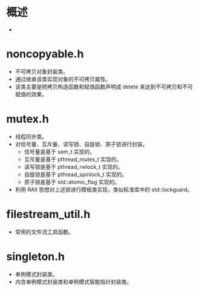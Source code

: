 # 概述

- 



# noncopyable.h

- 不可拷贝对象封装类。
- 通过继承该类实现对象的不可拷贝属性。
- 该类主要是把拷贝构造函数和赋值函数声明成 delete 来达到不可拷贝和不可赋值的效果。


# mutex.h

- 线程同步类。
- 对信号量、互斥量、读写锁、自旋锁、原子锁进行封装。
	- 信号量是基于 sem_t 实现的。
	- 互斥量是基于 pthread_mutex_t 实现的。
	- 读写锁是基于 pthread_rwlock_t 实现的。
	- 自旋锁是基于 pthread_spinlock_t 实现的。
	- 原子锁是基于 std::atomic_flag 实现的。
- 利用 RAII 思想对上述锁进行模板类实现，类似标准库中的 std::lockguard<T>。


# filestream_util.h
- 常用的文件流工具函数。


# singleton.h

- 单例模式封装类。
- 内含单例模式封装类和单例模式智能指针封装类。 
